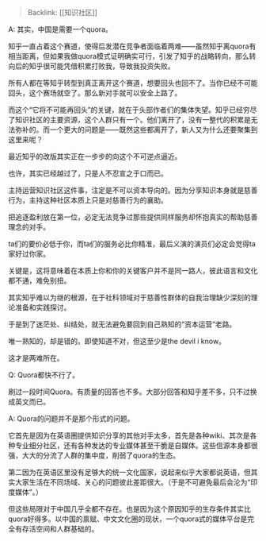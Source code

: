 > Backlink: [[知识社区]]

A: 其实，中国是需要一个quora。  

知乎一直占着这个赛道，使得后发潜在竞争者面临着两难——虽然知乎离quora有相当距离，但如果我做quora模式证明确实可行，引发了知乎的战略转向，那么转向后的知乎很可能凭借积累打败我，导致我投资失败。  

所有人都在等知乎转型到真正离开这个赛道，想要回头也回不了。当你已经不可能回头，这个赛场就空了。那么新对手就可以安全上路了。  

而这个“它将不可能再回头”的关键，就在于头部作者们的集体失望。知乎已经穷尽了知识社区的主要资源，这个人群只有一个。他们离开了，没有一整代的积累是无法弥补的。而一个更大的问题是——既然这些都离开了，新人又为什么还要聚集到这里来呢？  

最近知乎的改版其实正在一步步的向这个不可逆点逼近。  

也许，其实已经越过了，只是人不忍宣之于口而已。  

主持运营知识社区这件事，注定是不可以资本导向的。因为分享知识本身就是慈善行为，主持这种社区本质上只是对慈善行为的襄助。  

把追逐盈利放在第一位，必定无法竞争过那些提供同样服务却怀抱真实的帮助慈善理念的对手。  

ta们的要价必低于你，而ta们的服务必比你精准，最后义演的演员们必定会觉得ta家好过你家。  

关键是，这将意味着在本质上你和你的关键客户并不是同一路人，彼此语言和文化都不通，难免别扭。  

其实知乎难以为继的根源，在于社科领域对于慈善性群体的自我治理缺少深刻的理论准备和实践探讨。  

于是到了迷茫处、纠结处，就无法避免要回到自己熟知的“资本运营”老路。  

唯一熟知的，却是错的。即使知道不对，但这至少是the devil i know。  

这才是两难所在。

Q: Quora都快不行了。

刷过一段时间Quora。有质量的回答也不多。大部分回答和知乎差不多，只不过换成英文而已。

A: Quora的问题并不是那个形式的问题。  

它首先是因为在英语圈提供知识分享的其他对手太多，首先是各种wiki、其次是各种专业细分社区，还有各种发达的专业媒体甚至干脆是自媒体。这些信源本身都很强，大大的分流了人群的集中度，削弱了quora的生态。  

第二因为在英语区里没有足够大的统一文化国家，说起来似乎大家都说英语，但其实大家生活在不同场域、关心的问题彼此差距很大。（于是不可避免最后会沦为“印度媒体”。）  

但这些局限对于中国几乎全都不存在。也是因为这个原因知乎的生存条件其实比quora好得多。以中国的禀赋、中文文化圈的现状，一个quora式的媒体平台是完全有存活空间和人群基础的。
